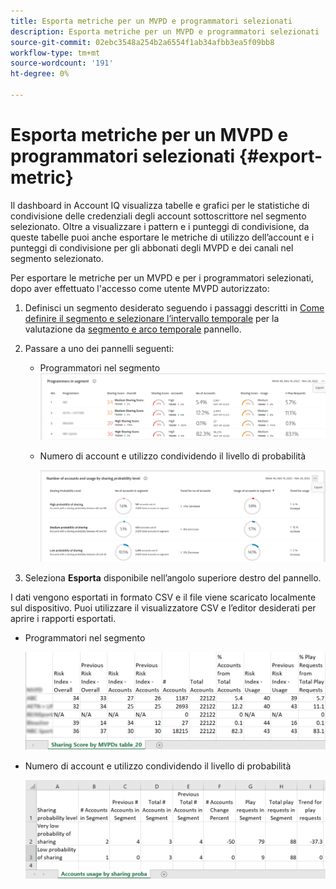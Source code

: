 ```yaml
---
title: Esporta metriche per un MVPD e programmatori selezionati
description: Esporta metriche per un MVPD e programmatori selezionati
source-git-commit: 02ebc3548a254b2a6554f1ab34afbb3ea5f09bb8
workflow-type: tm+mt
source-wordcount: '191'
ht-degree: 0%

---
```


# Esporta metriche per un MVPD e programmatori selezionati {#export-metric}

Il dashboard in Account IQ visualizza tabelle e grafici per le statistiche di condivisione delle credenziali degli account sottoscrittore nel segmento selezionato. Oltre a visualizzare i pattern e i punteggi di condivisione, da queste tabelle puoi anche esportare le metriche di utilizzo dell’account e i punteggi di condivisione per gli abbonati degli MVPD e dei canali nel segmento selezionato.

Per esportare le metriche per un MVPD e per i programmatori selezionati, dopo aver effettuato l&#39;accesso come utente MVPD autorizzato:

1. Definisci un segmento desiderato seguendo i passaggi descritti in [Come definire il segmento e selezionare l’intervallo temporale](/help/AccountIQ/howto-select-segment-timeframe.md) per la valutazione da [segmento e arco temporale](/help/AccountIQ/segments-timeframe.md) pannello.

1. Passare a uno dei pannelli seguenti:

   * Programmatori nel segmento
     ![](assets/prog-segment-export-option.png)

   * Numero di account e utilizzo condividendo il livello di probabilità

     ![](assets/progr-usage-panel-export.png)

1. Seleziona **Esporta** disponibile nell’angolo superiore destro del pannello.

I dati vengono esportati in formato CSV e il file viene scaricato localmente sul dispositivo. Puoi utilizzare il visualizzatore CSV e l’editor desiderati per aprire i rapporti esportati.

* Programmatori nel segmento

  ![](assets/export-progr-in-seg.png)


* Numero di account e utilizzo condividendo il livello di probabilità

  ![](assets/export-acc-usage.png)
